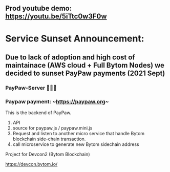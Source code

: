 ## Prod youtube demo: https://youtu.be/5iTtc0w3F0w



# Service Sunset Announcement:

## Due to lack of adoption and high cost of maintainace (AWS cloud + Full Bytom Nodes) we decided to sunset PayPaw payments (2021 Sept)



### PayPaw-Server 🍱🍣🥘
### Paypaw payment: ~https://paypaw.org~


This is the backend of PayPaw.

1. API
2. source for paypaw.js / paypaw.mini.js
3. Request and listen to another micro service that handle Bytom blockchain side-chain transaction.
4. call microservice to generate new Bytom sidechain address


Project for Devcon2 (Bytom Blockchain)

https://devcon.bytom.io/
